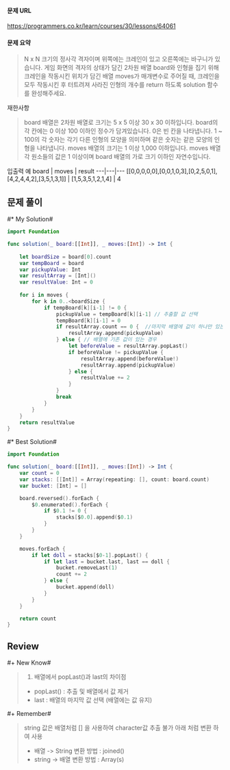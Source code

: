 #### 문제 URL
https://programmers.co.kr/learn/courses/30/lessons/64061

#### 문제 요약
> N x N 크기의 정사각 격자이며 위쪽에는 크레인이 있고 오른쪽에는 바구니가 있습니다. 게임 화면의 격자의 상태가 담긴 2차원 배열 board와 인형을 집기 위해 크레인을 작동시킨 위치가 담긴 배열 moves가 매개변수로 주어질 때, 크레인을 모두 작동시킨 후 터트려져 사라진 인형의 개수를 return 하도록 solution 함수를 완성해주세요.

재한사항
>board 배열은 2차원 배열로 크기는 5 x 5 이상 30 x 30 이하입니다.
>board의 각 칸에는 0 이상 100 이하인 정수가 담겨있습니다.
>0은 빈 칸을 나타냅니다.
>1 ~ 100의 각 숫자는 각기 다른 인형의 모양을 의미하며 같은 숫자는 같은 모양의 인형을 나타냅니다.
>moves 배열의 크기는 1 이상 1,000 이하입니다.
>moves 배열 각 원소들의 값은 1 이상이며 board 배열의 가로 크기 이하인 자연수입니다.
 
입출력 예
 board | moves | result 
---|---|---
[[0,0,0,0,0],[0,0,1,0,3],[0,2,5,0,1],[4,2,4,4,2],[3,5,1,3,1]] | [1,5,3,5,1,2,1,4] | 4


문제 풀이
---------

#* My Solution#
```swift
import Foundation

func solution(_ board:[[Int]], _ moves:[Int]) -> Int {
    
    let boardSize = board[0].count
    var tempBoard = board
    var pickupValue: Int
    var resultArray = [Int]()
    var resultValue: Int = 0
    
    for i in moves {
        for k in 0..<boardSize {
            if tempBoard[k][i-1] != 0 {
                pickupValue = tempBoard[k][i-1] // 추출할 값 선택
                tempBoard[k][i-1] = 0
                if resultArray.count == 0 {  //마지막 배열에 값이 하나만 있는 경우
                    resultArray.append(pickupValue)
                } else { // 배열에 기존 값이 있는 경우
                    let beforeValue = resultArray.popLast()
                    if beforeValue != pickupValue {
                        resultArray.append(beforeValue!)
                        resultArray.append(pickupValue)
                    } else {
                        resultValue += 2
                    }
                }
                break
            }
        }
    } 
    return resultValue
}


```

#* Best Solution#
```swift
import Foundation

func solution(_ board:[[Int]], _ moves:[Int]) -> Int {
    var count = 0
    var stacks: [[Int]] = Array(repeating: [], count: board.count)
    var bucket: [Int] = []

    board.reversed().forEach {
        $0.enumerated().forEach {
            if $0.1 != 0 {
                stacks[$0.0].append($0.1)
            }
        }
    }

    moves.forEach {
        if let doll = stacks[$0-1].popLast() {
            if let last = bucket.last, last == doll {
                bucket.removeLast(1)
                count += 2
            } else {
                bucket.append(doll)
            }
        }
    }

    return count
}
```

Review
-----------------
#\+ New Know#
> 1. 배열에서  popLast()과 last의 차이점
>   - popLast() : 추출 및 배열에서 값 제거
>   - last : 배열의 마지막 값 선택 (배열에는 값 유지)

#\+ Remember#
>string 값은 배열처럼 \[] 을 사용하여 character값 추출 불가 아래 처럼 변환 하여 사용
> * 배열 -> String 변환 방법 : joined()
> * string -> 배열 변환 방법 : Array(s)
